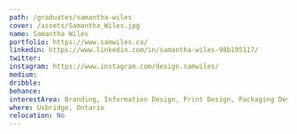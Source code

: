 ```yaml
---
path: /graduates/samantha-wiles
cover: /assets/Samantha_Wiles.jpg
name: Samantha Wiles
portfolio: https://www.samwiles.ca/
linkedin: https://www.linkedin.com/in/samantha-wiles-98b195117/
twitter:
instagram: https://www.instagram.com/design.samwiles/
medium:
dribble:
behance:
interestArea: Branding, Information Design, Print Design, Packaging Design
where: Uxbridge, Ontario
relocation: No
---
```

